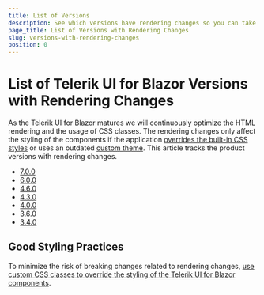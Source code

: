 ```yaml
---
title: List of Versions
description: See which versions have rendering changes so you can take them into account when upgrading.
page_title: List of Versions with Rendering Changes
slug: versions-with-rendering-changes
position: 0
---
```


# List of Telerik UI for Blazor Versions with Rendering Changes

As the Telerik UI for Blazor matures we will continuously optimize the HTML rendering and the usage of CSS classes. The rendering changes only affect the styling of the components if the application [overrides the built-in CSS styles](slug:themes-override) or uses an outdated [custom theme](slug:themes-customize). This article tracks the product versions with rendering changes.

* [7.0.0](slug:rendering-changes-in-7-0-0)
* [6.0.0](slug:rendering-changes-in-6-0-0)
* [4.6.0](slug:rendering-changes-in-4-6-0)
* [4.3.0](slug:rendering-changes-in-4-3-0)
* [4.0.0](slug:rendering-changes-in-4-0-0)
* [3.6.0](slug:rendering-changes-in-3-6-0)
* [3.4.0](slug:rendering-changes-in-3-4-0)

## Good Styling Practices

To minimize the risk of breaking changes related to rendering changes, [use custom CSS classes to override the styling of the Telerik UI for Blazor components](slug:themes-override#best-practices).
